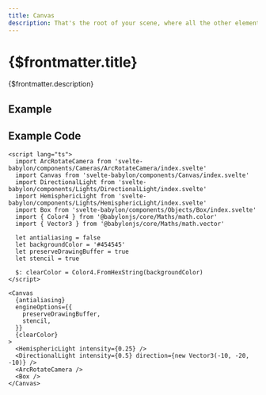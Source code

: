 ```yaml
---
title: Canvas
description: That's the root of your scene, where all the other elements are placed into. It is basically an implementation of https://doc.babylonjs.com/divingDeeper/scene as well as https://doc.babylonjs.com/typedoc/classes/babylon.engine.
---
```


<script>
  import CanvasStory from '$lib/components/Canvas/Canvas.story.svelte'
  import ExampleWrapper from '$routes/docs/_components/ExampleWrapper.svelte'
</script>

# {$frontmatter.title}

{$frontmatter.description}

## Example
<ExampleWrapper>
  <CanvasStory />
</ExampleWrapper>

## Example Code
```svelte
<script lang="ts">
  import ArcRotateCamera from 'svelte-babylon/components/Cameras/ArcRotateCamera/index.svelte'
  import Canvas from 'svelte-babylon/components/Canvas/index.svelte'
  import DirectionalLight from 'svelte-babylon/components/Lights/DirectionalLight/index.svelte'
  import HemisphericLight from 'svelte-babylon/components/Lights/HemisphericLight/index.svelte'
  import Box from 'svelte-babylon/components/Objects/Box/index.svelte'
  import { Color4 } from '@babylonjs/core/Maths/math.color'
  import { Vector3 } from '@babylonjs/core/Maths/math.vector'

  let antialiasing = false
  let backgroundColor = '#454545'
  let preserveDrawingBuffer = true
  let stencil = true

  $: clearColor = Color4.FromHexString(backgroundColor)
</script>

<Canvas
  {antialiasing}
  engineOptions={{
    preserveDrawingBuffer,
    stencil,
  }}
  {clearColor}
>
  <HemisphericLight intensity={0.25} />
  <DirectionalLight intensity={0.5} direction={new Vector3(-10, -20, -10)} />
  <ArcRotateCamera />
  <Box />
</Canvas>
```